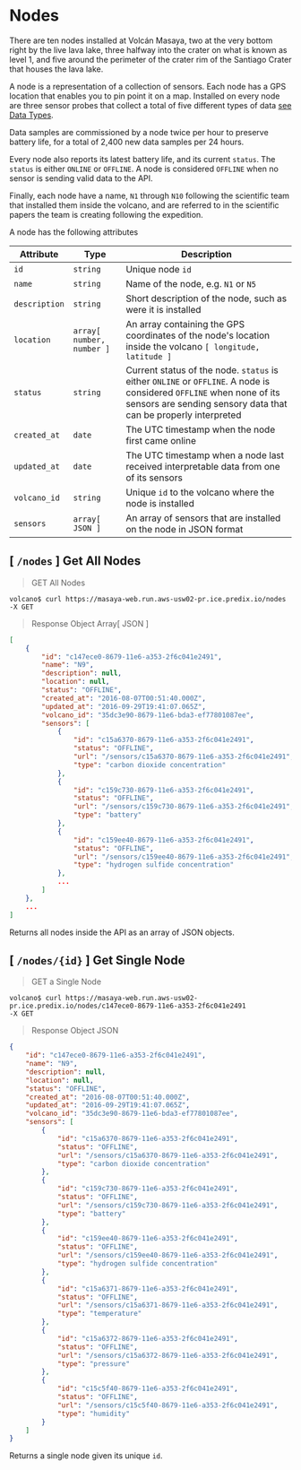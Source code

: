 # Nodes

There are ten nodes installed at Volcán Masaya, two at the very bottom right by the live lava lake, three halfway into the crater on what is known as level 1, and five around the perimeter of the crater rim of the Santiago Crater that houses the lava lake.

A node is a representation of a collection of sensors. Each node has a GPS location that enables you to pin point it on a map. Installed on every node are three sensor probes that collect a total of five different types of data [see Data Types](#data-types).

Data samples are commissioned by a node twice per hour to preserve battery life, for a total of 2,400 new data samples per 24 hours.

Every node also reports its latest battery life, and its current `status`. The `status` is either `ONLINE` or `OFFLINE`. A node is considered `OFFLINE` when no sensor is sending valid data to the API.

Finally, each node have a name, `N1` through `N10` following the scientific team that installed them inside the volcano, and are referred to in the scientific papers the team is creating following the expedition.

A node has the following attributes

Attribute | Type | Description |
-------------- | -------------- | -------------- |
`id` | `string` | Unique node `id` |
`name` | `string` | Name of the node, e.g. `N1` or `N5` |
`description` | `string` | Short description of the node, such as were it is installed |
`location` | `array[ number, number ]` | An array containing the GPS coordinates of the node's location inside the volcano `[ longitude, latitude ]` |
`status` | `string` | Current status of the node. `status` is either `ONLINE` or `OFFLINE`. A node is considered `OFFLINE` when none of its sensors are sending sensory data that can be properly interpreted |
`created_at` | `date` | The UTC timestamp when the node first came online |
`updated_at` | `date` | The UTC timestamp when a node last received interpretable data from one of its sensors |
`volcano_id` | `string` | Unique `id` to the volcano where the node is installed |
`sensors` | `array[ JSON ]` | An array of sensors that are installed on the node in JSON format |


## [ `/nodes` ] Get All Nodes

> GET All Nodes

```shell
volcano$ curl https://masaya-web.run.aws-usw02-pr.ice.predix.io/nodes
-X GET
```

> Response Object Array[ JSON ]

```json
[
	{
		"id": "c147ece0-8679-11e6-a353-2f6c041e2491",
		"name": "N9",
		"description": null,
		"location": null,
		"status": "OFFLINE",
		"created_at": "2016-08-07T00:51:40.000Z",
		"updated_at": "2016-09-29T19:41:07.065Z",
		"volcano_id": "35dc3e90-8679-11e6-bda3-ef77801087ee",
		"sensors": [
			{
				"id": "c15a6370-8679-11e6-a353-2f6c041e2491",
				"status": "OFFLINE",
				"url": "/sensors/c15a6370-8679-11e6-a353-2f6c041e2491",
				"type": "carbon dioxide concentration"
			},
			{
				"id": "c159c730-8679-11e6-a353-2f6c041e2491",
				"status": "OFFLINE",
				"url": "/sensors/c159c730-8679-11e6-a353-2f6c041e2491",
				"type": "battery"
			},
			{
				"id": "c159ee40-8679-11e6-a353-2f6c041e2491",
				"status": "OFFLINE",
				"url": "/sensors/c159ee40-8679-11e6-a353-2f6c041e2491",
				"type": "hydrogen sulfide concentration"
			},
			...
		]
	},
	...
]
```

Returns all nodes inside the API as an array of JSON objects.

## [ `/nodes/{id}` ] Get Single Node

> GET a Single Node

```shell
volcano$ curl https://masaya-web.run.aws-usw02-pr.ice.predix.io/nodes/c147ece0-8679-11e6-a353-2f6c041e2491
-X GET
```

> Response Object JSON

```json
{
	"id": "c147ece0-8679-11e6-a353-2f6c041e2491",
	"name": "N9",
	"description": null,
	"location": null,
	"status": "OFFLINE",
	"created_at": "2016-08-07T00:51:40.000Z",
	"updated_at": "2016-09-29T19:41:07.065Z",
	"volcano_id": "35dc3e90-8679-11e6-bda3-ef77801087ee",
	"sensors": [
		{
			"id": "c15a6370-8679-11e6-a353-2f6c041e2491",
			"status": "OFFLINE",
			"url": "/sensors/c15a6370-8679-11e6-a353-2f6c041e2491",
			"type": "carbon dioxide concentration"
		},
		{
			"id": "c159c730-8679-11e6-a353-2f6c041e2491",
			"status": "OFFLINE",
			"url": "/sensors/c159c730-8679-11e6-a353-2f6c041e2491",
			"type": "battery"
		},
		{
			"id": "c159ee40-8679-11e6-a353-2f6c041e2491",
			"status": "OFFLINE",
			"url": "/sensors/c159ee40-8679-11e6-a353-2f6c041e2491",
			"type": "hydrogen sulfide concentration"
		},
		{
			"id": "c15a6371-8679-11e6-a353-2f6c041e2491",
			"status": "OFFLINE",
			"url": "/sensors/c15a6371-8679-11e6-a353-2f6c041e2491",
			"type": "temperature"
		},
		{
			"id": "c15a6372-8679-11e6-a353-2f6c041e2491",
			"status": "OFFLINE",
			"url": "/sensors/c15a6372-8679-11e6-a353-2f6c041e2491",
			"type": "pressure"
		},
		{
			"id": "c15c5f40-8679-11e6-a353-2f6c041e2491",
			"status": "OFFLINE",
			"url": "/sensors/c15c5f40-8679-11e6-a353-2f6c041e2491",
			"type": "humidity"
		}
	]
}
```

Returns a single node given its unique `id`.
